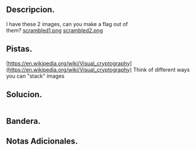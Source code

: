 ## Descripcion.
I have these 2 images, can you make a flag out of them? [scrambled1.png](https://mercury.picoctf.net/static/49743139fb7c10765dbf462d40987d2a/scrambled1.png) [scrambled2.png](https://mercury.picoctf.net/static/49743139fb7c10765dbf462d40987d2a/scrambled2.png)

## Pistas.
[https://en.wikipedia.org/wiki/Visual_cryptography](https://en.wikipedia.org/wiki/Visual_cryptography)
Think of different ways you can "stack" images

## Solucion.
``` bash


```

## Bandera.


## Notas Adicionales.

